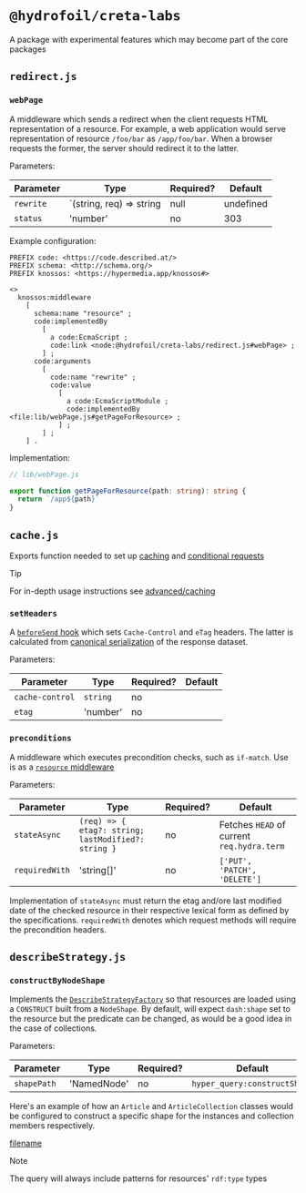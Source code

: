# `@hydrofoil/creta-labs`

A package with experimental features which may become part of the core packages

## `redirect.js`

### `webPage`

A middleware which sends a redirect when the client requests HTML representation of a resource. For example, a web
application would serve representation of resource `/foo/bar` as `/app/foo/bar`. When a browser requests the former,
the server should redirect it to the latter.

Parameters:

| Parameter | Type | Required? | Default |
| -- |-- |-- | -- |
| `rewrite` | `(string, req) => string | null | undefined | Promise<string | null | undefined>` | yes | |
| `status` | 'number' | no | 303 |

Example configuration:

```turtle
PREFIX code: <https://code.described.at/>
PREFIX schema: <http://schema.org/>
PREFIX knossos: <https://hypermedia.app/knossos#>

<>
  knossos:middleware
    [
      schema:name "resource" ;
      code:implementedBy
        [
          a code:EcmaScript ;
          code:link <node:@hydrofoil/creta-labs/redirect.js#webPage> ;
        ] ;
      code:arguments
        [
          code:name "rewrite" ;
          code:value 
            [ 
              a code:EcmaScriptModule ; 
              code:implementedBy <file:lib/webPage.js#getPageForResource> ;
            ] ;
        ] ;
    ] .
```

Implementation:

```ts
// lib/webPage.js

export function getPageForResource(path: string): string {
  return `/app${path}`
}
```

## `cache.js`

Exports function needed to set up [caching](https://webconcepts.info/specs/IETF/RFC/7234) 
and [conditional requests](https://webconcepts.info/specs/IETF/RFC/7232)

> [!TIP]
> For in-depth usage instructions see [advanced/caching](advanced/caching.md)

### `setHeaders`

A [`beforeSend` hook](./advanced/hooks.md#before-send-hooks) which sets `Cache-Control` and `eTag` headers. The latter is 
calculated from [canonical serialization](https://w3c-ccg.github.io/rdf-dataset-canonicalization/spec/) of the response dataset.

Parameters:

| Parameter | Type | Required? | Default |
| -- |-- |-- | -- |
| `cache-control` | `string` | no | |
| `etag` | 'number' | no | |

### `preconditions`

A middleware which executes precondition checks, such as `if-match`. Use is as a [`resource` middleware](knossos/configuration.md#middleware)

Parameters:

| Parameter | Type | Required? | Default |
| -- |-- |-- | -- |
| `stateAsync` | `(req) => { etag?: string; lastModified?: string }` | no | Fetches `HEAD` of current `req.hydra.term` |
| `requiredWith` | 'string[]' | no | `['PUT', 'PATCH', 'DELETE']` |

Implementation of `stateAsync` must return the etag and/ore last modified date of the checked resource in their respective
lexical form as defined by the specifications.
`requiredWith` denotes which request methods will require the precondition headers.


## `describeStrategy.js`

### `constructByNodeShape`

Implements the [`DescribeStrategyFactory`](knossos/resources.md#resource-describe-strategy) so that resources are loaded
using a `CONSTRUCT` built from a `NodeShape`. By default, will expect `dash:shape` set to the resource but the predicate
can be changed, as would be a good idea in the case of collections.

Parameters:

| Parameter | Type | Required? | Default |
| -- |-- |-- | -- |
| `shapePath` | 'NamedNode' | no | `hyper_query:constructShape` |

Here's an example of how an `Article` and `ArticleCollection` classes would be configured to construct a specific shape 
for the instances and collection members respectively.

[filename](labs/constructExample.trig ':include :type=code turtle')

> [!NOTE]
> The query will always include patterns for resources' `rdf:type` types
